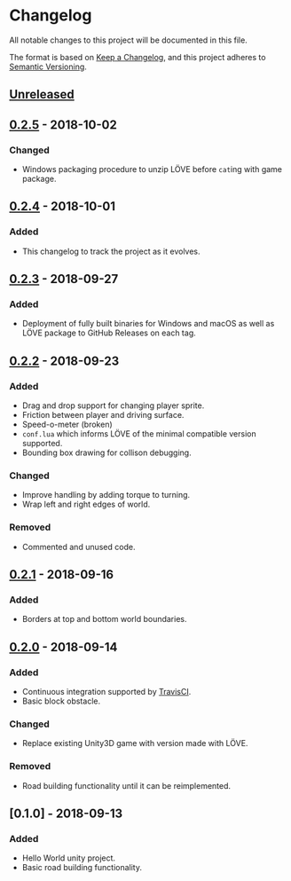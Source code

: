 # Changelog
All notable changes to this project will be documented in this file.

The format is based on [Keep a Changelog](https://keepachangelog.com/en/1.0.0/),
and this project adheres to [Semantic Versioning](https://semver.org/spec/v2.0.0.html).

## [Unreleased]

## [0.2.5] - 2018-10-02
### Changed
- Windows packaging procedure to unzip LÖVE before `cat`ing with game package.

## [0.2.4] - 2018-10-01
### Added
- This changelog to track the project as it evolves.

## [0.2.3] - 2018-09-27
### Added
- Deployment of fully built binaries for Windows and macOS as well as LÖVE
  package to GitHub Releases on each tag.

## [0.2.2] - 2018-09-23
### Added
- Drag and drop support for changing player sprite.
- Friction between player and driving surface.
- Speed-o-meter (broken)
- `conf.lua` which informs LÖVE of the minimal compatible version supported.
- Bounding box drawing for collison debugging.

### Changed
- Improve handling by adding torque to turning.
- Wrap left and right edges of world.

### Removed
- Commented and unused code.

## [0.2.1] - 2018-09-16
### Added
- Borders at top and bottom world boundaries.

## [0.2.0] - 2018-09-14
### Added
- Continuous integration supported by [TravisCI](https://travis-ci.org).
- Basic block obstacle.

### Changed
- Replace existing Unity3D game with version made with LÖVE.

### Removed
- Road building functionality until it can be reimplemented.

## [0.1.0] - 2018-09-13
### Added
- Hello World unity project.
- Basic road building functionality.

[Unreleased]: https://github.com/binaryreveries/FollowMe/compare/v0.2.5...HEAD
[0.2.5]: https://github.com/binaryreveries/FollowMe/compare/v0.2.4...v0.2.5
[0.2.4]: https://github.com/binaryreveries/FollowMe/compare/v0.2.3...v0.2.4
[0.2.3]: https://github.com/binaryreveries/FollowMe/compare/v0.2.2...v0.2.3
[0.2.2]: https://github.com/binaryreveries/FollowMe/compare/v0.2.1...v0.2.2
[0.2.1]: https://github.com/binaryreveries/FollowMe/compare/v0.2.0...v0.2.1
[0.2.0]: https://github.com/binaryreveries/FollowMe/compare/v0.1.0...v0.2.0
